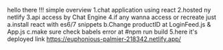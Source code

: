 hello there !!!
simple overview
1.chat application using react
2.hosted ny netlify
3.api access by Chat Engine
4.if any wanna access or recreate just 
    a.install react with es6/7 snippets
    b.Change productID at LoginFeed.js & App.js
    c.make sure check babels error at #npm run build
5.here it's deployed link https://euphonious-palmier-218342.netlify.app/
